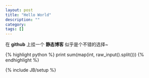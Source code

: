 ```yaml
---
layout: post
title: "Hello World"
description: ""
category: 
tags: []
---
```


在 __github__ 上挂一个 __静态博客__ 似乎是个不错的选择~

{% highlight python %}
print sum(map(int, raw_input().split()))
{% endhighlight %}

{% include JB/setup %}
